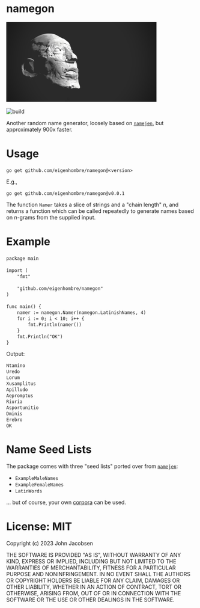 # namegon

<img src="namegon.jpg" width="400">

![build](https://github.com/eigenhombre/namegon/actions/workflows/build.yml/badge.svg)

Another random name generator, loosely based on
[`namejen`](https://github.com/eigenhombre/namejen), but approximately
900x faster.

# Usage

    go get github.com/eigenhombre/namegon@<version>

E.g.,

    go get github.com/eigenhombre/namegon@v0.0.1

The function `Namer` takes a slice of strings and a "chain length"
*n*, and returns a function which can be called repeatedly to generate
names based on *n*-grams from the supplied input.

# Example

    package main

    import (
        "fmt"

        "github.com/eigenhombre/namegon"
    )

    func main() {
        namer := namegon.Namer(namegon.LatinishNames, 4)
        for i := 0; i < 10; i++ {
            fmt.Println(namer())
        }
        fmt.Println("OK")
    }

Output:

    Ntamino
    Uredo
    Lorum
    Xusamplitus
    Apilludo
    Aepromptus
    Riuria
    Asportunitio
    Dminis
    Erebro
    OK

# Name Seed Lists

The package comes with three "seed lists" ported over from [`namejen`](https://github.com/eigenhombre/namejen):

- `ExampleMaleNames`
- `ExampleFemaleNames`
- `LatinWords`

... but of course, your own [corpora](https://github.com/dariusk/corpora) can be used.

# License: MIT

Copyright (c) 2023 John Jacobsen

THE SOFTWARE IS PROVIDED "AS IS", WITHOUT WARRANTY OF ANY KIND, EXPRESS OR
IMPLIED, INCLUDING BUT NOT LIMITED TO THE WARRANTIES OF MERCHANTABILITY,
FITNESS FOR A PARTICULAR PURPOSE AND NONINFRINGEMENT. IN NO EVENT SHALL THE
AUTHORS OR COPYRIGHT HOLDERS BE LIABLE FOR ANY CLAIM, DAMAGES OR OTHER
LIABILITY, WHETHER IN AN ACTION OF CONTRACT, TORT OR OTHERWISE, ARISING FROM,
OUT OF OR IN CONNECTION WITH THE SOFTWARE OR THE USE OR OTHER DEALINGS IN THE
SOFTWARE.

